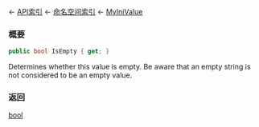 ← [API索引](Api-Index) ← [命名空间索引](Namespace-Index) ← [MyIniValue](VRage.Game.ModAPI.Ingame.Utilities.MyIniValue)

### 概要

```csharp
public bool IsEmpty { get; }
```

Determines whether this value is empty. Be aware that an empty string is not considered to be an empty value.

### 返回

[bool](https://docs.microsoft.com/en-us/dotnet/api/System.Boolean?view=netframework-4.6)

